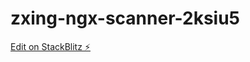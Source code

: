 # zxing-ngx-scanner-2ksiu5

[Edit on StackBlitz ⚡️](https://stackblitz.com/edit/zxing-ngx-scanner-2ksiu5)